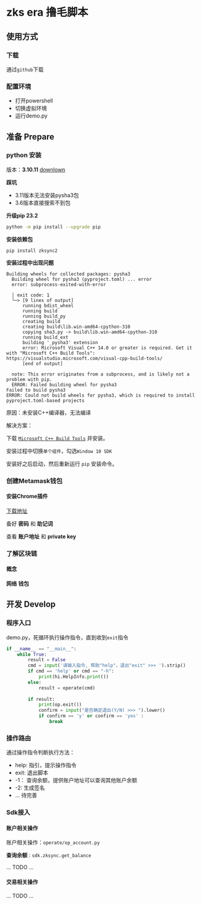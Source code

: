 # zks era 撸毛脚本

## 使用方式
### 下载

通过`github`下载

### 配置环境
* 打开powershell
* 切换虚拟环境
* 运行demo.py
## 准备 Prepare
### python 安装
版本：**3.10.11** [downlown](https://www.python.org/downloads/release/python-31011/)

**踩坑** 
- 3.11版本无法安装pysha3包
- 3.6版本直接搜索不到包

**升级pip 23.2**
```bash
python -m pip install --upgrade pip
```

**安装依赖包**

`pip install zksync2`

**安装过程中出现问题**
```
Building wheels for collected packages: pysha3
  Building wheel for pysha3 (pyproject.toml) ... error
  error: subprocess-exited-with-error

  │ exit code: 1
  ╰─> [9 lines of output]
      running bdist_wheel
      running build
      running build_py
      creating build
      creating build\lib.win-amd64-cpython-310
      copying sha3.py -> build\lib.win-amd64-cpython-310
      running build_ext
      building '_pysha3' extension
      error: Microsoft Visual C++ 14.0 or greater is required. Get it with "Microsoft C++ Build Tools": https://visualstudio.microsoft.com/visual-cpp-build-tools/
      [end of output]

  note: This error originates from a subprocess, and is likely not a problem with pip.
  ERROR: Failed building wheel for pysha3
Failed to build pysha3
ERROR: Could not build wheels for pysha3, which is required to install pyproject.toml-based projects
```

原因：未安装C++编译器，无法编译

解决方案：

下载 [`Microsoft C++ Build Tools`](https://visualstudio.microsoft.com/visual-cpp-build-tools/) 并安装。

安装过程中切换`单个组件`，勾选`Window 10 SDK`

安装好之后启动，然后重新运行 `pip` 安装命令。

### 创建Metamask钱包

#### 安装Chrome插件
[下载地址](https://chrome.google.com/webstore/detail/metamask/nkbihfbeogaeaoehlefnkodbefgpgknn)

备好 **密码** 和 **助记词**

查看 **账户地址** 和 **private key**

### 了解区块链

#### 概念

**网络**
**钱包**

## 开发 Develop

### 程序入口

demo.py，死循环执行操作指令，直到收到`exit`指令

```python
if __name__ == "__main__":
    while True:
        result = False
        cmd = input('请输入指令, 帮助"help"，退出"exit" >>> ').strip()
        if cmd == 'help' or cmd == "-h":
            print(hi.HelpInfo.print())
        else:
            result = operate(cmd)
        
        if result: 
            print(op.exit())
            confirm = input("是否确定退出(Y/N) >>> ").lower()
            if confirm == 'y' or confirm == 'yes' :
                break
```

### 操作路由

通过操作指令判断执行方法：

- help: 指引，提示操作指令
- exit: 退出脚本
- -1：  查询余额，提供账户地址可以查询其他账户余额
- -2:   生成签名
- ... 待完善

### Sdk接入

#### 账户相关操作

账户相关操作：`operate/op_account.py`

**查询余额** : `sdk.zksync.get_balance`

... TODO ...
#### 交易相关操作

... TODO ...